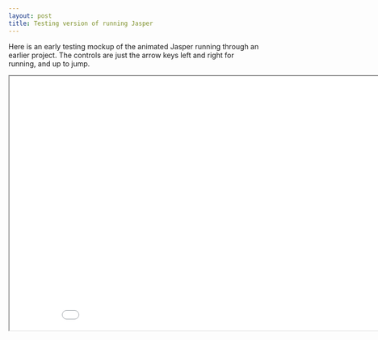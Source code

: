 ```yaml
---
layout: post
title: Testing version of running Jasper
---
```


Here is an early testing mockup of the animated Jasper running through an earlier
project. The controls are just the arrow keys left and right for running, and up
to jump.

<iframe src="/GameExports/GodotTests/15-04-test/index.html" width="896" height="504"></iframe>
